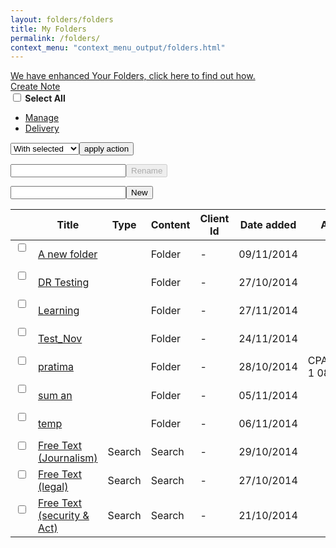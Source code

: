 ```yaml
---
layout: folders/folders
title: My Folders
permalink: /folders/
context_menu: "context_menu_output/folders.html"
---
```


<!-- START CHECKPOINT OUTPUT -->

<div id="iconhelp">
<a id="folderhelper" class="lightbulbhelper" href="#">We have enhanced Your Folders, click here to find out how.</a>
</div>
<div id="docBody" style="display: block;"><div id="docContent"> <div style="display: none;" class="quicklinks"><div class="mainHeader"><div class="myfolders-mainHeaderBar2"><h2 class="heading"><span>Quick Links</span></h2></div></div><div class="myfolders-mainContent"><div class="folderNodeContent"><table><thead style="display: table-header-group;"><tr><th class="tcCheck header">&nbsp;</th><th class="tcTitle header">Title</th><th class="tcContentType header">Content Type</th><th class="tcClientId header">Client Id</th><th class="tcActions header">&nbsp;</th> </tr></thead><tbody class="itemList"> <tr data-type="SEARCH" data-name="Search%20Results_test" data-id="i0acc372e0000014931fb7d437b7f8025" id="quicklink-i0acc372e0000014931fb7d437b7f8025" class="quicklinkrow odd"> <td class="tcCheck"></td><td class="tcTitle"> <a href="/maf/app/favourites/process/search?savedSearchGuid=i0acc372e0000014931fb7d437b7f8025&amp;ndd=1" class="QuickLink"> <span class="name"> Search Results_test <span class="fixieEndSpan"></span> </span> </a> </td><td class="tcContentType"> <span class="typeFolder">Search</span> </td><td class="tcClientId"> - </td><td class="tcActions"> <a onclick="javascript:edit_quicklink('i0acc372e0000014931fb7d437b7f8025')" class="edit"><img height="12" alt="Edit" src="/cpau/images/icons/ico_edit.png"></a> <a onclick="javascript:delete_quicklink('i0acc372e0000014931fb7d437b7f8025')" class="delete"><img height="12" alt="Delete" src="/cpau/images/icons/ico_delete.png"></a> </td></tr><tr data-type="SEARCH" data-name="CLT_Testing_121" data-id="i0acc0c25000001493188cdc6ebb6bf20" id="quicklink-i0acc0c25000001493188cdc6ebb6bf20" class="quicklinkrow even"> <td class="tcCheck"></td><td class="tcTitle"> <a href="/maf/app/favourites/process/search?savedSearchGuid=i0acc0c25000001493188cdc6ebb6bf20&amp;ndd=1" class="QuickLink"> <span class="name"> CLT_Testing_121 <span class="fixieEndSpan"></span> </span> </a> </td><td class="tcContentType"> <span class="typeFolder">Search</span> </td><td class="tcClientId"> - </td><td class="tcActions"> <a onclick="javascript:edit_quicklink('i0acc0c25000001493188cdc6ebb6bf20')" class="edit"><img height="12" alt="Edit" src="/cpau/images/icons/ico_edit.png"></a> <a onclick="javascript:delete_quicklink('i0acc0c25000001493188cdc6ebb6bf20')" class="delete"><img height="12" alt="Delete" src="/cpau/images/icons/ico_delete.png"></a> </td></tr><tr data-type="SEARCH" data-name="SearchResult_Qlink" data-id="i0acc372e0000014810d3b106db00ac28" id="quicklink-i0acc372e0000014810d3b106db00ac28" class="quicklinkrow odd"> <td class="tcCheck"></td><td class="tcTitle"> <a href="/maf/app/favourites/process/search?savedSearchGuid=i0acc372e0000014810d3b106db00ac28&amp;ndd=1" class="QuickLink"> <span class="name"> SearchResult_Qlink <span class="fixieEndSpan"></span> </span> </a> </td><td class="tcContentType"> <span class="typeFolder">Search</span> </td><td class="tcClientId"> - </td><td class="tcActions"> <a onclick="javascript:edit_quicklink('i0acc372e0000014810d3b106db00ac28')" class="edit"><img height="12" alt="Edit" src="/cpau/images/icons/ico_edit.png"></a> <a onclick="javascript:delete_quicklink('i0acc372e0000014810d3b106db00ac28')" class="delete"><img height="12" alt="Delete" src="/cpau/images/icons/ico_delete.png"></a> </td></tr><tr data-type="SEARCH" data-name="searchlink" data-id="i0acc0c2500000148019f39c75e41c8b6" id="quicklink-i0acc0c2500000148019f39c75e41c8b6" class="quicklinkrow even"> <td class="tcCheck"></td><td class="tcTitle"> <a href="/maf/app/favourites/process/search?savedSearchGuid=i0acc0c2500000148019f39c75e41c8b6&amp;ndd=1" class="QuickLink"> <span class="name"> searchlink <span class="fixieEndSpan"></span> </span> </a> </td><td class="tcContentType"> <span class="typeFolder">Search</span> </td><td class="tcClientId"> - </td><td class="tcActions"> <a onclick="javascript:edit_quicklink('i0acc0c2500000148019f39c75e41c8b6')" class="edit"><img height="12" alt="Edit" src="/cpau/images/icons/ico_edit.png"></a> <a onclick="javascript:delete_quicklink('i0acc0c2500000148019f39c75e41c8b6')" class="delete"><img height="12" alt="Delete" src="/cpau/images/icons/ico_delete.png"></a> </td></tr><tr data-type="SEARCH" data-name="Journal_baxt" data-id="i0acc0c2500000147afbfb454d7b74a85" id="quicklink-i0acc0c2500000147afbfb454d7b74a85" class="quicklinkrow odd"> <td class="tcCheck"></td><td class="tcTitle"> <a href="/maf/app/favourites/process/search?savedSearchGuid=i0acc0c2500000147afbfb454d7b74a85&amp;ndd=1" class="QuickLink"> <span class="name"> Journal_baxt <span class="fixieEndSpan"></span> </span> </a> </td><td class="tcContentType"> <span class="typeFolder">Search</span> </td><td class="tcClientId"> - </td><td class="tcActions"> <a onclick="javascript:edit_quicklink('i0acc0c2500000147afbfb454d7b74a85')" class="edit"><img height="12" alt="Edit" src="/cpau/images/icons/ico_edit.png"></a> <a onclick="javascript:delete_quicklink('i0acc0c2500000147afbfb454d7b74a85')" class="delete"><img height="12" alt="Delete" src="/cpau/images/icons/ico_delete.png"></a> </td></tr><tr data-type="LINK" data-name="Doc%20View_QL" data-id="i0acc372e00000149327176a37b7f81da" id="quicklink-i0acc372e00000149327176a37b7f81da" class="quicklinkrow even"> <td class="tcCheck"></td><td class="tcTitle"> <a href="/maf/app/document?idLink=documentL&amp;ndd=1&amp;bcguid=AUNZ_TOC%7C%7CIc95dbe3c086930828643f665c2ca9913&amp;stid=&amp;parentguid=&amp;docguid=I375c00f5585f11e2a9cde0814198955f&amp;ao=ao.&amp;tocDs=AUNZ_CURRAWARE_TOC&amp;tocGuid=%5BLjava.lang.String%3B%405b03aa" class="QuickLink"> <span class="name"> Doc View_QL <span class="fixieEndSpan"></span> </span> </a> </td><td class="tcContentType"> <span class="typeFolder">Link</span> </td><td class="tcClientId"> - </td><td class="tcActions"> <a onclick="javascript:edit_quicklink('i0acc372e00000149327176a37b7f81da')" class="edit"><img height="12" alt="Edit" src="/cpau/images/icons/ico_edit.png"></a> <a onclick="javascript:delete_quicklink('i0acc372e00000149327176a37b7f81da')" class="delete"><img height="12" alt="Delete" src="/cpau/images/icons/ico_delete.png"></a> </td></tr><tr data-type="LINK" data-name="ASIC_TEst" data-id="i0acc372e0000014931fa51d87b7f7fea" id="quicklink-i0acc372e0000014931fa51d87b7f7fea" class="quicklinkrow odd"> <td class="tcCheck"></td><td class="tcTitle"> <a href="/maf/api/tocectory?idLink=tocectoryL&amp;ndd=2&amp;bcguid=&amp;stid=std-anz-default&amp;parentguid=AUNZ_TOC%7C%7CIeda6536631df3cd389c635df1ae3aca9&amp;docguid=&amp;ao=o.AUNZ_TOC%7C%7CIeda6536631df3cd389c635df1ae3aca9&amp;tocDs=&amp;tocGuid=" class="QuickLink"> <span class="name"> ASIC_TEst <span class="fixieEndSpan"></span> </span> </a> </td><td class="tcContentType"> <span class="typeFolder">Link</span> </td><td class="tcClientId"> - </td><td class="tcActions"> <a onclick="javascript:edit_quicklink('i0acc372e0000014931fa51d87b7f7fea')" class="edit"><img height="12" alt="Edit" src="/cpau/images/icons/ico_edit.png"></a> <a onclick="javascript:delete_quicklink('i0acc372e0000014931fa51d87b7f7fea')" class="delete"><img height="12" alt="Delete" src="/cpau/images/icons/ico_delete.png"></a> </td></tr><tr data-type="LINK" data-name="Tax_Tax" data-id="i0acc372e0000014931f9df207b7f7fbb" id="quicklink-i0acc372e0000014931f9df207b7f7fbb" class="quicklinkrow even"> <td class="tcCheck"></td><td class="tcTitle"> <a href="/maf/api/tocectory?idLink=tocectoryL&amp;ndd=2&amp;bcguid=&amp;stid=std-anz-default&amp;parentguid=AUNZ_TOC%7C%7CI2606b91e4cb1355eb6414d09678ff074&amp;docguid=&amp;ao=o.AUNZ_TOC%7C%7CI2606b91e4cb1355eb6414d09678ff074&amp;tocDs=&amp;tocGuid=" class="QuickLink"> <span class="name"> Tax_Tax <span class="fixieEndSpan"></span> </span> </a> </td><td class="tcContentType"> <span class="typeFolder">Link</span> </td><td class="tcClientId"> - </td><td class="tcActions"> <a onclick="javascript:edit_quicklink('i0acc372e0000014931f9df207b7f7fbb')" class="edit"><img height="12" alt="Edit" src="/cpau/images/icons/ico_edit.png"></a> <a onclick="javascript:delete_quicklink('i0acc372e0000014931f9df207b7f7fbb')" class="delete"><img height="12" alt="Delete" src="/cpau/images/icons/ico_delete.png"></a> </td></tr><tr data-type="LINK" data-name="Legislation_RobSon%27s" data-id="i0acc372e0000014931f95a2f7b7f7f9e" id="quicklink-i0acc372e0000014931f95a2f7b7f7f9e" class="quicklinkrow odd"> <td class="tcCheck"></td><td class="tcTitle"> <a href="/maf/api/tocectory?idLink=tocectoryL&amp;ndd=2&amp;bcguid=&amp;stid=std-anz-default&amp;parentguid=AUNZ_TOC%7C%7CIc251c9d668b53abfa9f9f7a33b677934&amp;docguid=&amp;ao=o.AUNZ_TOC%7C%7CIc251c9d668b53abfa9f9f7a33b677934&amp;tocDs=&amp;tocGuid=" class="QuickLink"> <span class="name"> Legislation_RobSon's <span class="fixieEndSpan"></span> </span> </a> </td><td class="tcContentType"> <span class="typeFolder">Link</span> </td><td class="tcClientId"> - </td><td class="tcActions"> <a onclick="javascript:edit_quicklink('i0acc372e0000014931f95a2f7b7f7f9e')" class="edit"><img height="12" alt="Edit" src="/cpau/images/icons/ico_edit.png"></a> <a onclick="javascript:delete_quicklink('i0acc372e0000014931f95a2f7b7f7f9e')" class="delete"><img height="12" alt="Delete" src="/cpau/images/icons/ico_delete.png"></a> </td></tr><tr data-type="LINK" data-name="Legislation_RobSon%27s" data-id="i0acc372e0000014931f94dec7b7f7f9a" id="quicklink-i0acc372e0000014931f94dec7b7f7f9a" class="quicklinkrow even"> <td class="tcCheck"></td><td class="tcTitle"> <a href="/maf/api/tocectory?idLink=tocectoryL&amp;ndd=2&amp;bcguid=&amp;stid=std-anz-default&amp;parentguid=AUNZ_TOC%7C%7CIc251c9d668b53abfa9f9f7a33b677934&amp;docguid=&amp;ao=o.AUNZ_TOC%7C%7CIc251c9d668b53abfa9f9f7a33b677934&amp;tocDs=&amp;tocGuid=" class="QuickLink"> <span class="name"> Legislation_RobSon's <span class="fixieEndSpan"></span> </span> </a> </td><td class="tcContentType"> <span class="typeFolder">Link</span> </td><td class="tcClientId"> - </td><td class="tcActions"> <a onclick="javascript:edit_quicklink('i0acc372e0000014931f94dec7b7f7f9a')" class="edit"><img height="12" alt="Edit" src="/cpau/images/icons/ico_edit.png"></a> <a onclick="javascript:delete_quicklink('i0acc372e0000014931f94dec7b7f7f9a')" class="delete"><img height="12" alt="Delete" src="/cpau/images/icons/ico_delete.png"></a> </td></tr><tr data-type="LINK" data-name="Legislation_RobSon%27s" data-id="i0acc372e0000014931f95a2b7b7f7f9d" id="quicklink-i0acc372e0000014931f95a2b7b7f7f9d" class="quicklinkrow odd"> <td class="tcCheck"></td><td class="tcTitle"> <a href="/maf/api/tocectory?idLink=tocectoryL&amp;ndd=2&amp;bcguid=&amp;stid=std-anz-default&amp;parentguid=AUNZ_TOC%7C%7CIc251c9d668b53abfa9f9f7a33b677934&amp;docguid=&amp;ao=o.AUNZ_TOC%7C%7CIc251c9d668b53abfa9f9f7a33b677934&amp;tocDs=&amp;tocGuid=" class="QuickLink"> <span class="name"> Legislation_RobSon's <span class="fixieEndSpan"></span> </span> </a> </td><td class="tcContentType"> <span class="typeFolder">Link</span> </td><td class="tcClientId"> - </td><td class="tcActions"> <a onclick="javascript:edit_quicklink('i0acc372e0000014931f95a2b7b7f7f9d')" class="edit"><img height="12" alt="Edit" src="/cpau/images/icons/ico_edit.png"></a> <a onclick="javascript:delete_quicklink('i0acc372e0000014931f95a2b7b7f7f9d')" class="delete"><img height="12" alt="Delete" src="/cpau/images/icons/ico_delete.png"></a> </td></tr><tr data-type="LINK" data-name="Test-QL" data-id="i0acc0c25000001491834456cebb6b214" id="quicklink-i0acc0c25000001491834456cebb6b214" class="quicklinkrow even"> <td class="tcCheck"></td><td class="tcTitle"> <a href="/maf/app/document?idLink=documentL&amp;ndd=1&amp;bcguid=AUNZ_TOC%7C%7CI48b559f900153003acf06e4e65fa41c5&amp;stid=&amp;parentguid=AUNZ_AU_LEARNING_TOC%7C%7CI72ab3b733efd11e4a30de8183984af20&amp;docguid=I72ab3b723efd11e4a30de8183984af20&amp;ao=ao.AUNZ_AU_LEARNING_TOC%7C%7CI72ab3b733efd11e4a30de8183984af20&amp;tocDs=AUNZ_AU_LEARNING_TOC&amp;tocGuid=%5BLjava.lang.String%3B%401d440ce" class="QuickLink"> <span class="name"> Test-QL <span class="fixieEndSpan"></span> </span> </a> </td><td class="tcContentType"> <span class="typeFolder">Link</span> </td><td class="tcClientId"> - </td><td class="tcActions"> <a onclick="javascript:edit_quicklink('i0acc0c25000001491834456cebb6b214')" class="edit"><img height="12" alt="Edit" src="/cpau/images/icons/ico_edit.png"></a> <a onclick="javascript:delete_quicklink('i0acc0c25000001491834456cebb6b214')" class="delete"><img height="12" alt="Delete" src="/cpau/images/icons/ico_delete.png"></a> </td></tr><tr data-type="LINK" data-name="tesrt%5C" data-id="i0acc0c2500000148aca5dbcdb340d59c" id="quicklink-i0acc0c2500000148aca5dbcdb340d59c" class="quicklinkrow odd"> <td class="tcCheck"></td><td class="tcTitle"> <a href="/maf/app/document?idLink=documentL&amp;ndd=1&amp;bcguid=AUNZ_TOC%7C%7CI15754ae906d03c19b6aef66ba3520fbe&amp;stid=&amp;parentguid=AUNZ_AU_LEARNING_TOC%7C%7CI275e3f91a4ff11e2a5e7a394103fadd1&amp;docguid=Ia3ccb25f5f8011e28bbec0558248582e&amp;ao=ao.AUNZ_AU_LEARNING_TOC%7C%7CI275e3f91a4ff11e2a5e7a394103fadd1&amp;tocDs=AUNZ_AU_LEARNING_TOC&amp;tocGuid=%5BLjava.lang.String%3B%40f010d7" class="QuickLink"> <span class="name"> tesrt\\ <span class="fixieEndSpan"></span> </span> </a> </td><td class="tcContentType"> <span class="typeFolder">Link</span> </td><td class="tcClientId"> - </td><td class="tcActions"> <a onclick="javascript:edit_quicklink('i0acc0c2500000148aca5dbcdb340d59c')" class="edit"><img height="12" alt="Edit" src="/cpau/images/icons/ico_edit.png"></a> <a onclick="javascript:delete_quicklink('i0acc0c2500000148aca5dbcdb340d59c')" class="delete"><img height="12" alt="Delete" src="/cpau/images/icons/ico_delete.png"></a> </td></tr><tr data-type="LINK" data-name="Tools" data-id="i0acc372e0000014816f50ed4db00c3cb" id="quicklink-i0acc372e0000014816f50ed4db00c3cb" class="quicklinkrow even"> <td class="tcCheck"></td><td class="tcTitle"> <a href="/maf/api/tocectory?idLink=tocectoryL&amp;ndd=2&amp;bcguid=&amp;stid=std-au-tools&amp;parentguid=AUNZ_TOC%7C%7CI23c976611025389ba03ff338a1ad83b3&amp;docguid=&amp;ao=o.AUNZ_TOC%7C%7CI23c976611025389ba03ff338a1ad83b3&amp;tocDs=&amp;tocGuid=" class="QuickLink"> <span class="name"> Tools <span class="fixieEndSpan"></span> </span> </a> </td><td class="tcContentType"> <span class="typeFolder">Link</span> </td><td class="tcClientId"> - </td><td class="tcActions"> <a onclick="javascript:edit_quicklink('i0acc372e0000014816f50ed4db00c3cb')" class="edit"><img height="12" alt="Edit" src="/cpau/images/icons/ico_edit.png"></a> <a onclick="javascript:delete_quicklink('i0acc372e0000014816f50ed4db00c3cb')" class="delete"><img height="12" alt="Delete" src="/cpau/images/icons/ico_delete.png"></a> </td></tr><tr data-type="LINK" data-name="Toc_link" data-id="i0acc372e0000014816ba65dddb00c2c2" id="quicklink-i0acc372e0000014816ba65dddb00c2c2" class="quicklinkrow odd"> <td class="tcCheck"></td><td class="tcTitle"> <a href="/maf/api/tocectory?idLink=tocectoryL&amp;ndd=2&amp;bcguid=&amp;stid=std-anz-default&amp;parentguid=AUNZ_TOC%7C%7CI49f25956c9e03db08fc645c565cfc7f5&amp;docguid=&amp;ao=o.AUNZ_TOC%7C%7CI49f25956c9e03db08fc645c565cfc7f5&amp;tocDs=&amp;tocGuid=" class="QuickLink"> <span class="name"> Toc_link <span class="fixieEndSpan"></span> </span> </a> </td><td class="tcContentType"> <span class="typeFolder">Link</span> </td><td class="tcClientId"> - </td><td class="tcActions"> <a onclick="javascript:edit_quicklink('i0acc372e0000014816ba65dddb00c2c2')" class="edit"><img height="12" alt="Edit" src="/cpau/images/icons/ico_edit.png"></a> <a onclick="javascript:delete_quicklink('i0acc372e0000014816ba65dddb00c2c2')" class="delete"><img height="12" alt="Delete" src="/cpau/images/icons/ico_delete.png"></a> </td></tr><tr data-type="LINK" data-name="asdfg" data-id="i0acc0c25000001480c5e114d2edf0209" id="quicklink-i0acc0c25000001480c5e114d2edf0209" class="quicklinkrow even"> <td class="tcCheck"></td><td class="tcTitle"> <a href="/maf/api/tocectory?idLink=tocectoryL&amp;ndd=2&amp;bcguid=&amp;stid=std-anz-govregs&amp;parentguid=AUNZ_TOC%7C%7CIeda6536631df3cd389c635df1ae3aca9&amp;docguid=&amp;ao=o.AUNZ_TOC%7C%7CIeda6536631df3cd389c635df1ae3aca9&amp;tocDs=&amp;tocGuid=" class="QuickLink"> <span class="name"> asdfg <span class="fixieEndSpan"></span> </span> </a> </td><td class="tcContentType"> <span class="typeFolder">Link</span> </td><td class="tcClientId"> - </td><td class="tcActions"> <a onclick="javascript:edit_quicklink('i0acc0c25000001480c5e114d2edf0209')" class="edit"><img height="12" alt="Edit" src="/cpau/images/icons/ico_edit.png"></a> <a onclick="javascript:delete_quicklink('i0acc0c25000001480c5e114d2edf0209')" class="delete"><img height="12" alt="Delete" src="/cpau/images/icons/ico_delete.png"></a> </td></tr><tr data-type="LINK" data-name="asdfbn" data-id="i0acc0c25000001480c5dfdc02edf0206" id="quicklink-i0acc0c25000001480c5dfdc02edf0206" class="quicklinkrow odd"> <td class="tcCheck"></td><td class="tcTitle"> <a href="/maf/api/tocectory?idLink=tocectoryL&amp;ndd=2&amp;bcguid=&amp;stid=std-anz-govregs&amp;parentguid=AUNZ_TOC%7C%7CI3db2264163b33125ae93551715c1de44&amp;docguid=&amp;ao=o.AUNZ_TOC%7C%7CI3db2264163b33125ae93551715c1de44&amp;tocDs=&amp;tocGuid=" class="QuickLink"> <span class="name"> asdfbn <span class="fixieEndSpan"></span> </span> </a> </td><td class="tcContentType"> <span class="typeFolder">Link</span> </td><td class="tcClientId"> - </td><td class="tcActions"> <a onclick="javascript:edit_quicklink('i0acc0c25000001480c5dfdc02edf0206')" class="edit"><img height="12" alt="Edit" src="/cpau/images/icons/ico_edit.png"></a> <a onclick="javascript:delete_quicklink('i0acc0c25000001480c5dfdc02edf0206')" class="delete"><img height="12" alt="Delete" src="/cpau/images/icons/ico_delete.png"></a> </td></tr><tr data-type="LINK" data-name="Legi" data-id="i0acc0c2500000147afe1c6fdd7b74b52" id="quicklink-i0acc0c2500000147afe1c6fdd7b74b52" class="quicklinkrow even"> <td class="tcCheck"></td><td class="tcTitle"> <a href="/maf/api/tocectory?idLink=tocectoryL&amp;ndd=2&amp;bcguid=&amp;stid=std-anz-default&amp;parentguid=AUNZ_TOC%7C%7CI8b2fde1cbfd13a68b3e237ad19db1638&amp;docguid=&amp;ao=o.AUNZ_TOC%7C%7CI8b2fde1cbfd13a68b3e237ad19db1638&amp;tocDs=&amp;tocGuid=" class="QuickLink"> <span class="name"> Legi <span class="fixieEndSpan"></span> </span> </a> </td><td class="tcContentType"> <span class="typeFolder">Link</span> </td><td class="tcClientId"> - </td><td class="tcActions"> <a onclick="javascript:edit_quicklink('i0acc0c2500000147afe1c6fdd7b74b52')" class="edit"><img height="12" alt="Edit" src="/cpau/images/icons/ico_edit.png"></a> <a onclick="javascript:delete_quicklink('i0acc0c2500000147afe1c6fdd7b74b52')" class="delete"><img height="12" alt="Delete" src="/cpau/images/icons/ico_delete.png"></a> </td></tr><tr data-type="LINK" data-name="Journals" data-id="i0acc0c2500000147afe0a34bd7b74b42" id="quicklink-i0acc0c2500000147afe0a34bd7b74b42" class="quicklinkrow odd"> <td class="tcCheck"></td><td class="tcTitle"> <a href="/maf/api/tocectory?idLink=tocectoryL&amp;ndd=2&amp;bcguid=&amp;stid=std-anz-default&amp;parentguid=AUNZ_TOC%7C%7CI8e9d2f805c633f31b1035cf64e8ca26f&amp;docguid=&amp;ao=o.AUNZ_TOC%7C%7CI8e9d2f805c633f31b1035cf64e8ca26f&amp;tocDs=&amp;tocGuid=" class="QuickLink"> <span class="name"> Journals <span class="fixieEndSpan"></span> </span> </a> </td><td class="tcContentType"> <span class="typeFolder">Link</span> </td><td class="tcClientId"> - </td><td class="tcActions"> <a onclick="javascript:edit_quicklink('i0acc0c2500000147afe0a34bd7b74b42')" class="edit"><img height="12" alt="Edit" src="/cpau/images/icons/ico_edit.png"></a> <a onclick="javascript:delete_quicklink('i0acc0c2500000147afe0a34bd7b74b42')" class="delete"><img height="12" alt="Delete" src="/cpau/images/icons/ico_delete.png"></a> </td></tr><tr data-type="LINK" data-name="commentary" data-id="i0acc0c2500000147afdf242fd7b74b33" id="quicklink-i0acc0c2500000147afdf242fd7b74b33" class="quicklinkrow even"> <td class="tcCheck"></td><td class="tcTitle"> <a href="/maf/api/tocectory?idLink=tocectoryL&amp;ndd=2&amp;bcguid=&amp;stid=std-anz-default&amp;parentguid=AUNZ_TOC%7C%7CI49f25956c9e03db08fc645c565cfc7f5&amp;docguid=&amp;ao=o.AUNZ_TOC%7C%7CI49f25956c9e03db08fc645c565cfc7f5&amp;tocDs=&amp;tocGuid=" class="QuickLink"> <span class="name"> commentary <span class="fixieEndSpan"></span> </span> </a> </td><td class="tcContentType"> <span class="typeFolder">Link</span> </td><td class="tcClientId"> - </td><td class="tcActions"> <a onclick="javascript:edit_quicklink('i0acc0c2500000147afdf242fd7b74b33')" class="edit"><img height="12" alt="Edit" src="/cpau/images/icons/ico_edit.png"></a> <a onclick="javascript:delete_quicklink('i0acc0c2500000147afdf242fd7b74b33')" class="delete"><img height="12" alt="Delete" src="/cpau/images/icons/ico_delete.png"></a> </td></tr><tr data-type="LINK" data-name="GST%20Cases" data-id="i0acc0c2500000147afd96aa6d7b74b16" id="quicklink-i0acc0c2500000147afd96aa6d7b74b16" class="quicklinkrow odd"> <td class="tcCheck"></td><td class="tcTitle"> <a href="/maf/app/document?idLink=documentL&amp;ndd=1&amp;bcguid=AUNZ_TOC%7C%7CI9ded4631d9723f08a3cdceb2b061456d&amp;stid=&amp;parentguid=&amp;docguid=I1f3d1300c14411e39dd387ffccae2760&amp;ao=ao.&amp;tocDs=AUNZ_CASES_TOC&amp;tocGuid=%5BLjava.lang.String%3B%4043abe" class="QuickLink"> <span class="name"> GST Cases <span class="fixieEndSpan"></span> </span> </a> </td><td class="tcContentType"> <span class="typeFolder">Link</span> </td><td class="tcClientId"> - </td><td class="tcActions"> <a onclick="javascript:edit_quicklink('i0acc0c2500000147afd96aa6d7b74b16')" class="edit"><img height="12" alt="Edit" src="/cpau/images/icons/ico_edit.png"></a> <a onclick="javascript:delete_quicklink('i0acc0c2500000147afd96aa6d7b74b16')" class="delete"><img height="12" alt="Delete" src="/cpau/images/icons/ico_delete.png"></a> </td></tr><tr data-type="LINK" data-name="GST_Journal" data-id="i0acc0c2500000147afc6da1dd7b74ac2" id="quicklink-i0acc0c2500000147afc6da1dd7b74ac2" class="quicklinkrow even"> <td class="tcCheck"></td><td class="tcTitle"> <a href="/maf/app/document?idLink=documentL&amp;ndd=1&amp;bcguid=AUNZ_TOC%7C%7CId36872f0bcdf3e46ac51c9a2ced2273a&amp;stid=&amp;parentguid=&amp;docguid=I91e05e35701911e2b4c7926539ff7a1f&amp;ao=ao.&amp;tocDs=AUNZ_AU_JOURNALS_TOC&amp;tocGuid=%5BLjava.lang.String%3B%401768195" class="QuickLink"> <span class="name"> GST_Journal <span class="fixieEndSpan"></span> </span> </a> </td><td class="tcContentType"> <span class="typeFolder">Link</span> </td><td class="tcClientId"> - </td><td class="tcActions"> <a onclick="javascript:edit_quicklink('i0acc0c2500000147afc6da1dd7b74ac2')" class="edit"><img height="12" alt="Edit" src="/cpau/images/icons/ico_edit.png"></a> <a onclick="javascript:delete_quicklink('i0acc0c2500000147afc6da1dd7b74ac2')" class="delete"><img height="12" alt="Delete" src="/cpau/images/icons/ico_delete.png"></a> </td></tr><tr data-type="LINK" data-name="Jour_Doc_view" data-id="i0acc0c2500000147afc03b5cd7b74a8c" id="quicklink-i0acc0c2500000147afc03b5cd7b74a8c" class="quicklinkrow odd"> <td class="tcCheck"></td><td class="tcTitle"> <a href="/maf/app/document?idLink=documentL&amp;ndd=1&amp;bcguid=AUNZ_TOC%7C%7CIcf671652712a3f7c886a31568868d829&amp;stid=&amp;parentguid=&amp;docguid=I759f54d4909111e2a7b9ef05615fb4a4&amp;ao=ao.&amp;tocDs=AUNZ_AU_JOURNALS_TOC&amp;tocGuid=%5BLjava.lang.String%3B%40a484cc" class="QuickLink"> <span class="name"> Jour_Doc_view <span class="fixieEndSpan"></span> </span> </a> </td><td class="tcContentType"> <span class="typeFolder">Link</span> </td><td class="tcClientId"> - </td><td class="tcActions"> <a onclick="javascript:edit_quicklink('i0acc0c2500000147afc03b5cd7b74a8c')" class="edit"><img height="12" alt="Edit" src="/cpau/images/icons/ico_edit.png"></a> <a onclick="javascript:delete_quicklink('i0acc0c2500000147afc03b5cd7b74a8c')" class="delete"><img height="12" alt="Delete" src="/cpau/images/icons/ico_delete.png"></a> </td></tr><tr data-type="LINK" data-name="Doc%20View%20_link" data-id="i0acc0c250000014742ee4f469b30b3bd" id="quicklink-i0acc0c250000014742ee4f469b30b3bd" class="quicklinkrow even"> <td class="tcCheck"></td><td class="tcTitle"> <a href="/maf/app/document?idLink=documentL&amp;ndd=1&amp;bcguid=AUNZ_TOC%7C%7CI5547541ca42b309d86b1d0bfaf1d1413&amp;stid=&amp;parentguid=&amp;docguid=If50903b1953811e0b38e8b3540e96244&amp;ao=ao.&amp;tocDs=AUNZ_AU_LEGCOMM_TOC&amp;tocGuid=%5BLjava.lang.String%3B%40d0cfa1" class="QuickLink"> <span class="name"> Doc View _link <span class="fixieEndSpan"></span> </span> </a> </td><td class="tcContentType"> <span class="typeFolder">Link</span> </td><td class="tcClientId"> - </td><td class="tcActions"> <a onclick="javascript:edit_quicklink('i0acc0c250000014742ee4f469b30b3bd')" class="edit"><img height="12" alt="Edit" src="/cpau/images/icons/ico_edit.png"></a> <a onclick="javascript:delete_quicklink('i0acc0c250000014742ee4f469b30b3bd')" class="delete"><img height="12" alt="Delete" src="/cpau/images/icons/ico_delete.png"></a> </td></tr></tbody></table></div></div></div><div id="mainHeader"><div id="mainHeaderBar1"> <div id="foldericon"> <span id="fldname"></span> </div><div id="createNote"> <a href="#">Create Note</a> </div></div><div id="mainHeaderBar2"><div id="actionPanel"> <div id="selectMultiple"><strong id="selectAll"><input type="checkbox" class="selectAll"> Select All</strong> </div><div id="actionDropMenu"> <ul> <li id="actionManage"><a class="selectLink" href="#"><span class="inner1"><span class="inner2">Manage</span></span></a></li><li id="actionDelivery"><a class="selectLink" href="#"><span class="inner1"><span class="inner2">Delivery</span></span></a></li></ul> </div><div id="actionMenu"><form method="" action="" id="selectItem"><select id="actionTypeSelect" name="actionTypeSelect"><option value="">With selected</option><option value="saveView">Save View</option><option value="bin">Recycle Bin</option><option value="move">Move Items</option><option value="copy">Copy to Folder</option><option value="print">Print</option><option value="download">Download</option><option value="email">E-mail</option></select><input type="button" id="doAction" value="apply action"></form></div><div id="crudPanel"><div id="renameFolder" disabled="disabled"><form method="" action="" id="updateFolderForm"><input type="input" value="" id="folderName" name="folderName" class="text"><input type="hidden" value="" id="currentFolderId" name="folderId"><span class="spanButton" id="renameFolderSubmit"><span class="inner1"><span class="inner2"><input type="submit" value="Rename" disabled="disabled"></span></span></span></form> </div><div id="addFolder"> <form method="" action="" id="addFolderForm"><input type="input" value="" id="addFolderInput" name="addFolderInput" class="text"><input type="hidden" value="" id="currentFolderInput" name="parentFolderId"><span class="spanButton" id="addFolderSubmit"><span class="inner1"><span class="inner2"><input type="submit" value="New"></span></span></span></form></div></div></div></div></div><div id="mainContent"><div id="folderNodeContent"><table summary="" class="tablesorter" id="docTable" data-parentid="ed6IjL9abA03GEx0VvJNS2vKLfb_0uzW"> <thead style="display: table-header-group;"> <tr> <th class="tcCheck"></th><th class="tcTitle header">Title</th><th class="tcFileType header">Type</th><th class="tcContentType header">Content</th><th class="tcClientId header">Client Id</th><th class="tcDateCreated header">Date added</th> <th class="tcAddedBy header">Added By</th> </tr></thead> <tbody id="itemList" style="visibility: visible;"> <tr class="odd"> <td class="tcCheck"> <input type="checkbox" class="checkboxFolder" value="bf5f8cb1bf79436e9dcc8eaa483677e4"> <span class="checkbox">&nbsp;</span> </td><td class="tcTitle"> <a class="Folder" id="tdLinkbf5f8cb1bf79436e9dcc8eaa483677e4" name="A new folder" href="#"> <span class="aInner"> A new folder <span class="fixieEndSpan"></span> </span> </a> </td><td class="tcFileType"> </td><td class="tcContentType"> <span class="typeFolder">Folder</span> </td><td class="tcClientId center"> - </td><td class="tcDateCreated"> 09/11/2014 </td><td class="tcAddedBy"></td></tr><tr class="even"> <td class="tcCheck"> <input type="checkbox" class="checkboxFolder" value="0cb29a0e7adf41358291de306034d337"> <span class="checkbox">&nbsp;</span> </td><td class="tcTitle"> <a class="Folder" id="tdLink0cb29a0e7adf41358291de306034d337" name="DR Testing" href="#"> <span class="aInner"> DR Testing <span class="fixieEndSpan"></span> </span> </a> </td><td class="tcFileType"> </td><td class="tcContentType"> <span class="typeFolder">Folder</span> </td><td class="tcClientId center"> - </td><td class="tcDateCreated"> 27/10/2014 </td><td class="tcAddedBy"></td></tr><tr class="odd"> <td class="tcCheck"> <input type="checkbox" class="checkboxFolder" value="897651a810e541b7b1c49856dd5745a6"> <span class="checkbox">&nbsp;</span> </td><td class="tcTitle"> <a class="Folder" id="tdLink897651a810e541b7b1c49856dd5745a6" name="Learning" href="#"> <span class="aInner"> Learning <span class="fixieEndSpan"></span> </span> </a> </td><td class="tcFileType"> </td><td class="tcContentType"> <span class="typeFolder">Folder</span> </td><td class="tcClientId center"> - </td><td class="tcDateCreated"> 27/11/2014 </td><td class="tcAddedBy"></td></tr><tr class="even"> <td class="tcCheck"> <input type="checkbox" class="checkboxFolder" value="b03654ff97e246748aa82f304fed4505"> <span class="checkbox">&nbsp;</span> </td><td class="tcTitle"> <a class="Folder" id="tdLinkb03654ff97e246748aa82f304fed4505" name="Test_Nov" href="#"> <span class="aInner"> Test_Nov <span class="fixieEndSpan"></span> </span> </a> </td><td class="tcFileType"> </td><td class="tcContentType"> <span class="typeFolder">Folder</span> </td><td class="tcClientId center"> - </td><td class="tcDateCreated"> 24/11/2014 </td><td class="tcAddedBy"></td></tr><tr class="odd"> <td class="tcCheck"> <input type="checkbox" class="checkboxFolder" value="f95e64feea0444e78019491da9d088f2"> <span class="checkbox">&nbsp;</span> </td><td class="tcTitle"> <a class="Folder shared" id="tdLinkf95e64feea0444e78019491da9d088f2" name="pratima" href="#"> <span class="aInner"> pratima <span class="fixieEndSpan"></span> </span> </a> </td><td class="tcFileType"> </td><td class="tcContentType"> <span class="typeFolder">Folder</span> </td><td class="tcClientId center"> - </td><td class="tcDateCreated"> 28/10/2014 </td><td class="tcAddedBy"> <span>CPAU_A_MAN-1 08072014</span> </td></tr><tr class="even"> <td class="tcCheck"> <input type="checkbox" class="checkboxFolder" value="85bb82de7a8a4973afcb46fa6bcf4cd0"> <span class="checkbox">&nbsp;</span> </td><td class="tcTitle"> <a class="Folder" id="tdLink85bb82de7a8a4973afcb46fa6bcf4cd0" name="sum an" href="#"> <span class="aInner"> sum an <span class="fixieEndSpan"></span> </span> </a> </td><td class="tcFileType"> </td><td class="tcContentType"> <span class="typeFolder">Folder</span> </td><td class="tcClientId center"> - </td><td class="tcDateCreated"> 05/11/2014 </td><td class="tcAddedBy"></td></tr><tr class="odd"> <td class="tcCheck"> <input type="checkbox" class="checkboxFolder" value="5e8e6246994b4ab2a8c4e01824bfa241"> <span class="checkbox">&nbsp;</span> </td><td class="tcTitle"> <a class="Folder" id="tdLink5e8e6246994b4ab2a8c4e01824bfa241" name="temp" href="#"> <span class="aInner"> temp <span class="fixieEndSpan"></span> </span> </a> </td><td class="tcFileType"> </td><td class="tcContentType"> <span class="typeFolder">Folder</span> </td><td class="tcClientId center"> - </td><td class="tcDateCreated"> 06/11/2014 </td><td class="tcAddedBy"></td></tr><tr class="even"> <td class="tcCheck"> <input type="checkbox" class="checkboxSearch" value="b76235f001a84141a46ddbc7f0b3f903"> <span class="checkbox">&nbsp;</span> </td><td class="tcTitle"> <a class="Search" id="tdLinkb76235f001a84141a46ddbc7f0b3f903" name="Free Text (Journalism)" href="/maf/app/onepass/linkout?dest=http%3A%2F%2Fwww.checkpointau.com.au.qc2.int.westgroup.com%2Fmaf%2Fcpau%2Fapi%2Ffoldering%2Ffolders%2Fed6IjL9abA03GEx0VvJNS2vKLfb_0uzW%2Fsavedsearches%2Fb76235f001a84141a46ddbc7f0b3f903%2Factions%2Fexecute"> <span class="aInner"> Free Text (Journalism) <span class="fixieEndSpan"></span> </span> </a> </td><td class="tcFileType"> Search </td><td class="tcContentType"> <span class="typeFolder">Search</span> </td><td class="tcClientId center"> - </td><td class="tcDateCreated"> 29/10/2014 </td><td class="tcAddedBy"></td></tr><tr class="odd"> <td class="tcCheck"> <input type="checkbox" class="checkboxSearch" value="bbb9eb5e7ed54b0cad91709ffef6d961"> <span class="checkbox">&nbsp;</span> </td><td class="tcTitle"> <a class="Search" id="tdLinkbbb9eb5e7ed54b0cad91709ffef6d961" name="Free Text (legal)" href="/maf/app/onepass/linkout?dest=http%3A%2F%2Fwww.checkpointau.com.au.qc2.int.westgroup.com%2Fmaf%2Fcpau%2Fapi%2Ffoldering%2Ffolders%2Fed6IjL9abA03GEx0VvJNS2vKLfb_0uzW%2Fsavedsearches%2Fbbb9eb5e7ed54b0cad91709ffef6d961%2Factions%2Fexecute"> <span class="aInner"> Free Text (legal) <span class="fixieEndSpan"></span> </span> </a> </td><td class="tcFileType"> Search </td><td class="tcContentType"> <span class="typeFolder">Search</span> </td><td class="tcClientId center"> - </td><td class="tcDateCreated"> 27/10/2014 </td><td class="tcAddedBy"></td></tr><tr class="even"> <td class="tcCheck"> <input type="checkbox" class="checkboxSearch" value="14afde36d3d04e2e8cb404aebd74fbe4"> <span class="checkbox">&nbsp;</span> </td><td class="tcTitle"> <a class="Search" id="tdLink14afde36d3d04e2e8cb404aebd74fbe4" name="Free Text (security &amp; Act)" href="/maf/app/onepass/linkout?dest=http%3A%2F%2Fwww.checkpointau.com.au.qc2.int.westgroup.com%2Fmaf%2Fcpau%2Fapi%2Ffoldering%2Ffolders%2Fed6IjL9abA03GEx0VvJNS2vKLfb_0uzW%2Fsavedsearches%2F14afde36d3d04e2e8cb404aebd74fbe4%2Factions%2Fexecute"> <span class="aInner"> Free Text (security &amp; Act) <span class="fixieEndSpan"></span> </span> </a> </td><td class="tcFileType"> Search </td><td class="tcContentType"> <span class="typeFolder">Search</span> </td><td class="tcClientId center"> - </td><td class="tcDateCreated"> 21/10/2014 </td><td class="tcAddedBy"></td></tr></tbody> </table></div></div></div></div>
